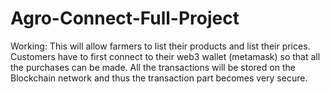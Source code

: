 # Agro-Connect-Full-Project
Working: This will allow farmers to list their products and list their prices. Customers have to first connect to their web3 wallet (metamask) so that all the purchases can be made. All the transactions will be stored on the Blockchain network and thus the transaction part becomes very secure.
